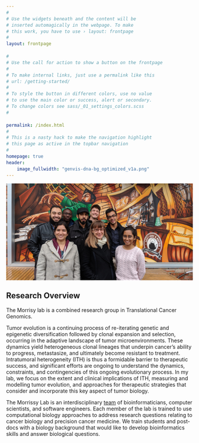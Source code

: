 ```yaml
---
#
# Use the widgets beneath and the content will be
# inserted automagically in the webpage. To make
# this work, you have to use › layout: frontpage
#
layout: frontpage

#
# Use the call for action to show a button on the frontpage
#
# To make internal links, just use a permalink like this
# url: /getting-started/
#
# To style the button in different colors, use no value
# to use the main color or success, alert or secondary.
# To change colors see sass/_01_settings_colors.scss
#

permalink: /index.html
#
# This is a nasty hack to make the navigation highlight
# this page as active in the topbar navigation
#
homepage: true
header:
    image_fullwidth: "genvis-dna-bg_optimized_v1a.png"
---
```


<div class="row">
  <div class="small-12 columns">
    <img src="/assets/img/lab_photo_Dec2017_cropped.jpg">
  </div>
</div>

## Research Overview
The Morrisy lab is a combined research group in Translational Cancer Genomics.

Tumor evolution is a continuing process of re-iterating genetic and epigenetic diversification followed by clonal expansion and selection, occurring in the adaptive landscape of tumor microenvironments. These dynamics yield heterogeneous clonal lineages that underpin cancer’s ability to progress, metastasize, and ultimately become resistant to treatment.  Intratumoral heterogeneity (ITH) is thus a formidable barrier to therapeutic success, and significant efforts are ongoing to understand the dynamics, constraints, and contingencies of this ongoing evolutionary process.  In my lab, we focus on the extent and clinical implications of ITH, measuring and modelling tumor evolution, and approaches for therapeutic strategies that consider and incorporate this key aspect of tumor biology.

The Morrissy Lab is an interdisciplinary [team](/team/) of bioinformaticians, computer scientists, and software engineers. Each member of the lab is trained to use computational biology approaches to address research questions relating to cancer biology and precision cancer medicine. We train students and post-docs with a biology background that would like to develop bioinformatics skills and answer biological questions.